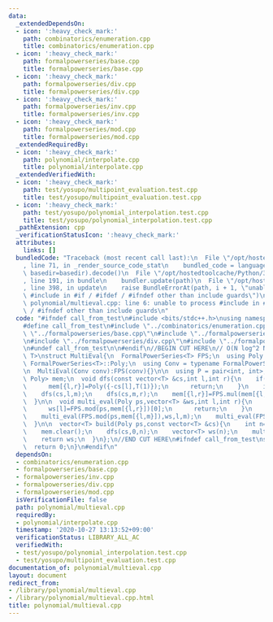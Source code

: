 ```yaml
---
data:
  _extendedDependsOn:
  - icon: ':heavy_check_mark:'
    path: combinatorics/enumeration.cpp
    title: combinatorics/enumeration.cpp
  - icon: ':heavy_check_mark:'
    path: formalpowerseries/base.cpp
    title: formalpowerseries/base.cpp
  - icon: ':heavy_check_mark:'
    path: formalpowerseries/div.cpp
    title: formalpowerseries/div.cpp
  - icon: ':heavy_check_mark:'
    path: formalpowerseries/inv.cpp
    title: formalpowerseries/inv.cpp
  - icon: ':heavy_check_mark:'
    path: formalpowerseries/mod.cpp
    title: formalpowerseries/mod.cpp
  _extendedRequiredBy:
  - icon: ':heavy_check_mark:'
    path: polynomial/interpolate.cpp
    title: polynomial/interpolate.cpp
  _extendedVerifiedWith:
  - icon: ':heavy_check_mark:'
    path: test/yosupo/multipoint_evaluation.test.cpp
    title: test/yosupo/multipoint_evaluation.test.cpp
  - icon: ':heavy_check_mark:'
    path: test/yosupo/polynomial_interpolation.test.cpp
    title: test/yosupo/polynomial_interpolation.test.cpp
  _pathExtension: cpp
  _verificationStatusIcon: ':heavy_check_mark:'
  attributes:
    links: []
  bundledCode: "Traceback (most recent call last):\n  File \"/opt/hostedtoolcache/Python/3.9.0/x64/lib/python3.9/site-packages/onlinejudge_verify/documentation/build.py\"\
    , line 71, in _render_source_code_stat\n    bundled_code = language.bundle(stat.path,\
    \ basedir=basedir).decode()\n  File \"/opt/hostedtoolcache/Python/3.9.0/x64/lib/python3.9/site-packages/onlinejudge_verify/languages/cplusplus.py\"\
    , line 191, in bundle\n    bundler.update(path)\n  File \"/opt/hostedtoolcache/Python/3.9.0/x64/lib/python3.9/site-packages/onlinejudge_verify/languages/cplusplus_bundle.py\"\
    , line 398, in update\n    raise BundleErrorAt(path, i + 1, \"unable to process\
    \ #include in #if / #ifdef / #ifndef other than include guards\")\nonlinejudge_verify.languages.cplusplus_bundle.BundleErrorAt:\
    \ polynomial/multieval.cpp: line 6: unable to process #include in #if / #ifdef\
    \ / #ifndef other than include guards\n"
  code: "#ifndef call_from_test\n#include <bits/stdc++.h>\nusing namespace std;\n\n\
    #define call_from_test\n#include \"../combinatorics/enumeration.cpp\"\n#include\
    \ \"../formalpowerseries/base.cpp\"\n#include \"../formalpowerseries/inv.cpp\"\
    \n#include \"../formalpowerseries/div.cpp\"\n#include \"../formalpowerseries/mod.cpp\"\
    \n#undef call_from_test\n\n#endif\n//BEGIN CUT HERE\n// O(N log^2 N)\ntemplate<typename\
    \ T>\nstruct MultiEval{\n  FormalPowerSeries<T> FPS;\n  using Poly = typename\
    \ FormalPowerSeries<T>::Poly;\n  using Conv = typename FormalPowerSeries<T>::Conv;\n\
    \n  MultiEval(Conv conv):FPS(conv){}\n\n  using P = pair<int, int>;\n  map<P,\
    \ Poly> mem;\n  void dfs(const vector<T> &cs,int l,int r){\n    if(l+1==r){\n\
    \      mem[{l,r}]=Poly({-cs[l],T(1)});\n      return;\n    }\n    int m=(l+r)>>1;\n\
    \    dfs(cs,l,m);\n    dfs(cs,m,r);\n    mem[{l,r}]=FPS.mul(mem[{l,m}],mem[{m,r}]);\n\
    \  }\n\n  void multi_eval(Poly ps,vector<T> &ws,int l,int r){\n    if(l+1==r){\n\
    \      ws[l]=FPS.mod(ps,mem[{l,r}])[0];\n      return;\n    }\n    int m=(l+r)>>1;\n\
    \    multi_eval(FPS.mod(ps,mem[{l,m}]),ws,l,m);\n    multi_eval(FPS.mod(ps,mem[{m,r}]),ws,m,r);\n\
    \  }\n\n  vector<T> build(Poly ps,const vector<T> &cs){\n    int n=cs.size();\n\
    \    mem.clear();\n    dfs(cs,0,n);\n    vector<T> ws(n);\n    multi_eval(ps,ws,0,n);\n\
    \    return ws;\n  }\n};\n//END CUT HERE\n#ifndef call_from_test\nsigned main(){\n\
    \  return 0;\n}\n#endif\n"
  dependsOn:
  - combinatorics/enumeration.cpp
  - formalpowerseries/base.cpp
  - formalpowerseries/inv.cpp
  - formalpowerseries/div.cpp
  - formalpowerseries/mod.cpp
  isVerificationFile: false
  path: polynomial/multieval.cpp
  requiredBy:
  - polynomial/interpolate.cpp
  timestamp: '2020-10-27 13:13:52+09:00'
  verificationStatus: LIBRARY_ALL_AC
  verifiedWith:
  - test/yosupo/polynomial_interpolation.test.cpp
  - test/yosupo/multipoint_evaluation.test.cpp
documentation_of: polynomial/multieval.cpp
layout: document
redirect_from:
- /library/polynomial/multieval.cpp
- /library/polynomial/multieval.cpp.html
title: polynomial/multieval.cpp
---
```

